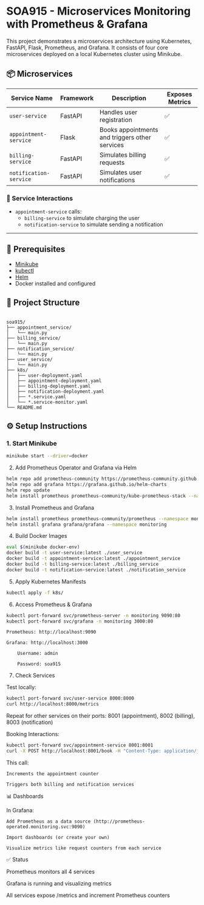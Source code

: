 # SOA915 - Microservices Monitoring with Prometheus & Grafana

This project demonstrates a microservices architecture using Kubernetes, FastAPI, Flask, Prometheus, and Grafana. It consists of four core microservices deployed on a local Kubernetes cluster using Minikube.

## 📦 Microservices

| Service Name           | Framework | Description                                   | Exposes Metrics |
|------------------------|-----------|-----------------------------------------------|-----------------|
| `user-service`         | FastAPI   | Handles user registration                     | ✅              |
| `appointment-service`  | Flask     | Books appointments and triggers other services| ✅              |
| `billing-service`      | FastAPI   | Simulates billing requests                    | ✅              |
| `notification-service` | FastAPI   | Simulates user notifications                  | ✅              |

### 🔄 Service Interactions

- `appointment-service` calls:
  - `billing-service` to simulate charging the user
  - `notification-service` to simulate sending a notification

---

## 🚀 Prerequisites

- [Minikube](https://minikube.sigs.k8s.io/)
- [kubectl](https://kubernetes.io/docs/tasks/tools/)
- [Helm](https://helm.sh/)
- Docker installed and configured



## 📁 Project Structure
```

soa915/
├── appointment_service/
│   └── main.py
├── billing_service/
│   └── main.py
├── notification_service/
│   └── main.py
├── user_service/
│   └── main.py
├── k8s/
│   ├── user-deployment.yaml
│   ├── appointment-deployment.yaml
│   ├── billing-deployment.yaml
│   ├── notification-deployment.yaml
│   ├── *.service.yaml
│   └── *.service-monitor.yaml
└── README.md

```

## ⚙️ Setup Instructions

### 1. Start Minikube

```bash
minikube start --driver=docker
```

2. Add Prometheus Operator and Grafana via Helm
```bash
helm repo add prometheus-community https://prometheus-community.github.io/helm-charts
helm repo add grafana https://grafana.github.io/helm-charts
helm repo update
helm install prometheus prometheus-community/kube-prometheus-stack --namespace monitoring --create-namespace
````

3. Install Prometheus and Grafana
```bash
helm install prometheus prometheus-community/prometheus --namespace monitoring --create-namespace
helm install grafana grafana/grafana --namespace monitoring
```

4. Build Docker Images
```bash
eval $(minikube docker-env)
docker build -t user-service:latest ./user_service
docker build -t appointment-service:latest ./appointment_service
docker build -t billing-service:latest ./billing_service
docker build -t notification-service:latest ./notification_service
```
5. Apply Kubernetes Manifests
```bash
kubectl apply -f k8s/
```
6. Access Prometheus & Grafana
```bash
kubectl port-forward svc/prometheus-server -n monitoring 9090:80
kubectl port-forward svc/grafana -n monitoring 3000:80
```

    Prometheus: http://localhost:9090

    Grafana: http://localhost:3000

        Username: admin

        Password: soa915

7. Check Services

Test locally:
```bash
kubectl port-forward svc/user-service 8000:8000
curl http://localhost:8000/metrics
```
Repeat for other services on their ports:
8001 (appointment), 8002 (billing), 8003 (notification)

Booking Interactions:
```bash
kubectl port-forward svc/appointment-service 8001:8001
curl -X POST http://localhost:8001/book -H "Content-Type: application/json" -d '{"name": "John"}'
```
This call:

    Increments the appointment counter
    
    Triggers both billing and notification services
    
📊 Dashboards

In Grafana:

    Add Prometheus as a data source (http://prometheus-operated.monitoring.svc:9090)

    Import dashboards (or create your own)

    Visualize metrics like request counters from each service

✅ Status

Prometheus monitors all 4 services

Grafana is running and visualizing metrics

All services expose /metrics and increment Prometheus counters
